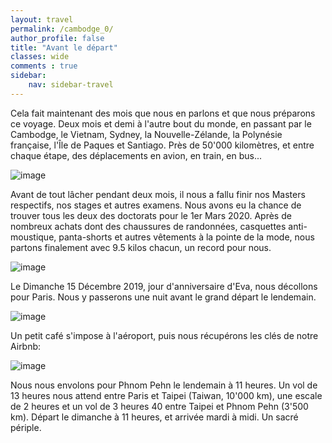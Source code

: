 ```yaml
---
layout: travel
permalink: /cambodge_0/
author_profile: false
title: "Avant le départ"
classes: wide
comments : true
sidebar:
    nav: sidebar-travel
---
```


<!-- jQuery 1.8 or later, 33 KB -->
<script src="https://ajax.googleapis.com/ajax/libs/jquery/1.11.1/jquery.min.js"></script>

<!-- Fotorama from CDNJS, 19 KB -->
<link  href="https://cdnjs.cloudflare.com/ajax/libs/fotorama/4.6.4/fotorama.css" rel="stylesheet">
<script src="https://cdnjs.cloudflare.com/ajax/libs/fotorama/4.6.4/fotorama.js"></script>

Cela fait maintenant des mois que nous en parlons et que nous préparons ce voyage. Deux mois et demi à l'autre bout du monde, en passant par le Cambodge, le Vietnam, Sydney, la Nouvelle-Zélande, la Polynésie française, l'Île de Paques et Santiago. Près de 50'000 kilomètres, et entre chaque étape, des déplacements en avion, en train, en bus... 

![image](https://drive.google.com/uc?id=1nDcUvR8M4hSpjB4TQ6RvURrSI19YYFhy)

Avant de tout lâcher pendant deux mois, il nous a fallu finir nos Masters respectifs, nos stages et autres examens. Nous avons eu la chance de trouver tous les deux des doctorats pour le 1er Mars 2020.  Après de nombreux achats dont des chaussures de randonnées, casquettes anti-moustique, panta-shorts et autres vêtements à la pointe de la mode, nous partons finalement avec 9.5 kilos chacun, un record pour nous.

![image](https://drive.google.com/uc?id=1S-ZO9IlrtR5ZBVeHMhGWw5Z1lwyxuCCQ)

Le Dimanche 15 Décembre 2019, jour d'anniversaire d'Eva, nous décollons pour Paris. Nous y passerons une nuit avant le grand départ le lendemain.

![image](https://drive.google.com/uc?id=1Y6IAa_GFL5Q-m6Mi8B7GIyDLexBJEQVE)

Un petit café s'impose à l'aéroport, puis nous récupérons les clés de notre Airbnb:

![image](https://drive.google.com/uc?id=1HgT_MCVRuuXWqtHtTQ20r4tfCxcCfbof)

Nous nous envolons pour Phnom Pehn le lendemain à 11 heures. Un vol de 13 heures nous attend entre Paris et Taipei (Taiwan, 10'000 km), une escale de 2 heures et un vol de 3 heures 40 entre Taipei et Phnom Pehn (3'500 km). Départ le dimanche à 11 heures, et arrivée mardi à midi. Un sacré périple. 